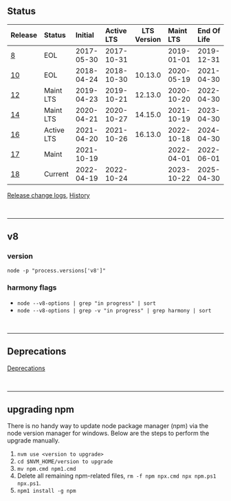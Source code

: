 ## Status

| Release        | Status     | Initial    | Active LTS | LTS Version | Maint LTS  | End Of Life |
| :------------- | :--------- | :--------- | :--------- | :---------: | :--------- | :---------- |
| [8](./v8.md)   | EOL        | 2017-05-30 | 2017-10-31 |             | 2019-01-01 | 2019-12-31  |
| [10](./v10.md) | EOL        | 2018-04-24 | 2018-10-30 |   10.13.0   | 2020-05-19 | 2021-04-30  |
| [12](./v12.md) | Maint LTS  | 2019-04-23 | 2019-10-21 |   12.13.0   | 2020-10-20 | 2022-04-30  |
| [14](./v14.md) | Maint LTS  | 2020-04-21 | 2020-10-27 |   14.15.0   | 2021-10-19 | 2023-04-30  |
| [16](./v16.md) | Active LTS | 2021-04-20 | 2021-10-26 |   16.13.0   | 2022-10-18 | 2024-04-30  |
| [17](./v17.md) | Maint      | 2021-10-19 |            |             | 2022-04-01 | 2022-06-01  |
| [18](./v18.md) | Current    | 2022-04-19 | 2022-10-24 |             | 2023-10-22 | 2025-04-30  |

[Release change logs](https://github.com/nodejs/node/tree/master/doc/changelogs), [History](https://github.com/nodejs/node/commits/master/doc/changelogs)

<br><hr>

## v8

### version

`node -p "process.versions['v8']"`


### harmony flags

- `node --v8-options | grep "in progress" | sort`
- `node --v8-options | grep -v "in progress" | grep harmony | sort`

<br><hr>

## Deprecations

[Deprecations](https://nodejs.org/dist/latest-v16.x/docs/api/deprecations.html)

<br><hr>


## upgrading npm

There is no handy way to update node package manager (npm) via the node version manager for windows. Below are the steps to perform the upgrade manually.

1. `nvm use <version to upgrade>`
1. `cd $NVM_HOME/version to upgrade`
1. `mv npm.cmd npm1.cmd`
1. Delete all remaining npm-related files, `rm -f npm npx.cmd npx npm.ps1 npx.ps1`.
1. `npm1 install -g npm`
